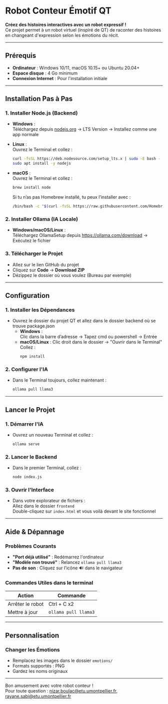 
# Robot Conteur Émotif QT

**Créez des histoires interactives avec un robot expressif !**  
Ce projet permet à un robot virtuel (inspiré de QT) de raconter des histoires en changeant d'expression selon les émotions du récit.

---

## Prérequis

- **Ordinateur** : Windows 10/11, macOS 10.15+ ou Ubuntu 20.04+
- **Espace disque** : 4 Go minimum
- **Connexion Internet** : Pour l'installation initiale

---

## Installation Pas à Pas

### 1. Installer Node.js (Backend)

- **Windows** :  
  Téléchargez depuis [nodejs.org](https://nodejs.org/) → LTS Version → Installez comme une app normale

- **Linux** :  
  Ouvrez le Terminal et collez :
  ```bash
  curl -fsSL https://deb.nodesource.com/setup_lts.x | sudo -E bash -
  sudo apt install -y nodejs
  ```

- **macOS** :  
  Ouvrez le Terminal et collez :
  ```bash
  brew install node
  ```
  Si tu n’as pas Homebrew installé, tu peux l’installer avec :
  ```bash
  /bin/bash -c "$(curl -fsSL https://raw.githubusercontent.com/Homebrew/install/HEAD/install.sh)"
  ```

### 2. Installer Ollama (IA Locale)

- **Windows/macOS/Linux** :  
  Téléchargez OllamaSetup depuis https://ollama.com/download → Exécutez le fichier


### 3. Télécharger le Projet

- Allez sur le lien GitHub du projet
- Cliquez sur **Code** → **Download ZIP**
- Dézippez le dossier où vous voulez (Bureau par exemple)

---

## Configuration

### 1. Installer les Dépendances

- Ouvrez le dossier du projet QT et allez dans le dossier backend où se trouve package.json
  - **Windows** :  
    Clic dans la barre d’adresse → Tapez cmd ou powershell → Entrée
  - **macOS/Linux** :
    Clic droit dans le dossier → "Ouvrir dans le Terminal"  
    Collez :
    ```bash
    npm install
    ```

### 2. Configurer l'IA

- Dans le Terminal toujours, collez maintenant :
  ```bash
  ollama pull llama3
  ```

---

## Lancer le Projet

### 1. Démarrer l'IA

- Ouvrez un nouveau Terminal et collez :
  ```bash
  ollama serve
  ```

### 2. Lancer le Backend

- Dans le premier Terminal, collez :
  ```bash
  node index.js
  ```

### 3. Ouvrir l'Interface

- Dans votre explorateur de fichiers :  
  Allez dans le dossier `frontend`  
  Double-cliquez sur `index.html` et vous voilà devant le site fonctionnel

---

## Aide & Dépannage

### Problèmes Courants

- **"Port déjà utilisé"** : Redémarrez l'ordinateur  
- **"Modèle non trouvé"** : Relancez `ollama pull llama3`  
- **Pas de son** : Cliquez sur l'icône 🔊 dans le navigateur

### Commandes Utiles dans le terminal

| Action                   | Commande              |
|--------------------------|-----------------------|
| Arrêter le robot         | Ctrl + C x2           |
| Mettre à jour            | `ollama pull llama3`  |

---

## Personnalisation

### Changer les Émotions

- Remplacez les images dans le dossier `emotions/`  
- Formats supportés : PNG 
- Gardez les noms originaux

---

Bon amusement avec votre robot conteur !  
Pour toute question : nizar.boulac@etu.umontpellier.fr, rayane.sabi@etu.umontpellier.fr

